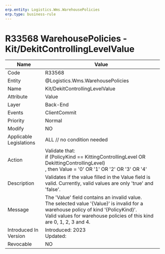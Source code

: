 ```yaml
---
erp.entity: Logistics.Wms.WarehousePolicies
erp.type: business-rule
---
```

# R33568 WarehousePolicies - Kit/DekitControllingLevelValue

| Name | Value |
| ---- | ----- |
| Code | R33568 |
| Entity | @Logistics.Wms.WarehousePolicies |
| Name | Kit/DekitControllingLevelValue |
| Attribute | Value |
| Layer | Back-End                                        |
| Events | ClientCommit |
| Priority | Normal |
| Modify | NO |
| Applicable Legislations | ALL // no condition needed |
| Action | Validate that: <br/> if (PolicyKind == KittingControllingLevel OR DekittingControllingLevel)  <br/>, then Value = '0' OR '1' OR '2' OR '3' OR '4'|
| Description | Validates if the value filled in the Value field is valid. Currently, valid values are only 'true' and 'false'. |
| Message | The 'Value' field contains an invalid value. <br/> The selected value '{Value}' is invalid for a warehouse policy of kind '{PolicyKind}'. <br/> Valid values for warehouse policies of this kind are 0, 1, 2, 3 and 4. |
| Introduced In Version | Introduced: 2023<br>Updated:  |
| Revocable | NO |
